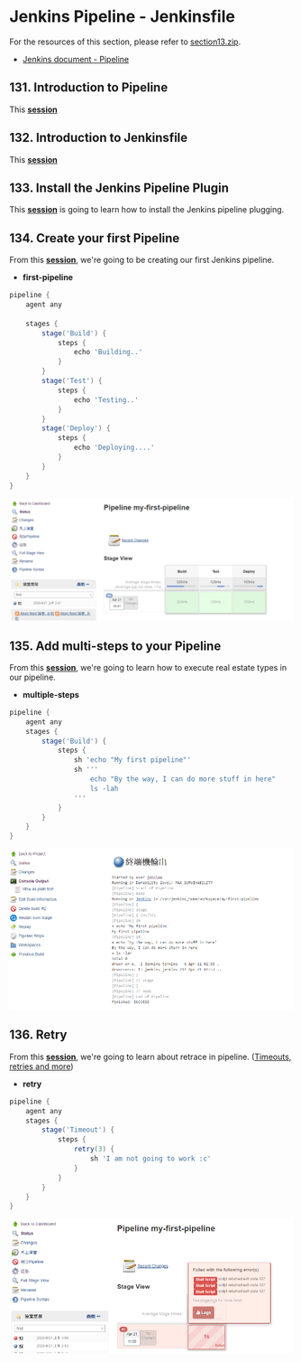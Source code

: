 # Jenkins Pipeline - Jenkinsfile
For the resources of this section, please refer to [section13.zip](resources/section13.zip). 
* [Jenkins document - Pipeline](https://jenkins.io/doc/book/pipeline/)

## 131. Introduction to Pipeline
This [**session**](https://www.udemy.com/course/jenkins-from-zero-to-hero/learn/lecture/13624054#overview)

## 132. Introduction to Jenkinsfile
This [**session**](https://www.udemy.com/course/jenkins-from-zero-to-hero/learn/lecture/13624060#overview)

## 133. Install the Jenkins Pipeline Plugin
This [**session**](https://www.udemy.com/course/jenkins-from-zero-to-hero/learn/lecture/13624066#overview) is going to learn how to install the Jenkins pipeline plugging.

## 134. Create your first Pipeline
From this [**session**](https://www.udemy.com/course/jenkins-from-zero-to-hero/learn/lecture/13624072#overview), we're going to be creating our first Jenkins pipeline.

* **first-pipeline**
```groovy
pipeline {
    agent any

    stages {
        stage('Build') {
            steps {
                echo 'Building..'
            }
        }
        stage('Test') {
            steps {
                echo 'Testing..'
            }
        }
        stage('Deploy') {
            steps {
                echo 'Deploying....'
            }
        }
    }
}
```
![my first pipeline project](../images/s13_1.PNG)

## 135. Add multi-steps to your Pipeline
From this [**session**](https://www.udemy.com/course/jenkins-from-zero-to-hero/learn/lecture/13624076#overview), we're going to learn how to execute real estate types in our pipeline.
* **multiple-steps**
```groovy
pipeline {
    agent any
    stages {
        stage('Build') {
            steps {
                sh 'echo "My first pipeline"'
                sh '''
                    echo "By the way, I can do more stuff in here"
                    ls -lah
                '''
            }
        }
    }
}
```
![multiple steps](../images/s13_2.PNG)

## 136. Retry
From this [**session**](https://www.udemy.com/course/jenkins-from-zero-to-hero/learn/lecture/13624080#overview), we're going to learn about retrace in pipeline. ([Timeouts, retries and more](https://jenkins.io/doc/pipeline/tour/running-multiple-steps/#timeouts-retries-and-more))
* **retry**
```groovy
pipeline {
    agent any
    stages {
        stage('Timeout') {
            steps {
                retry(3) {
                    sh 'I am not going to work :c'
                }
            }
        }
    }
}
```
![retry](../images/s13_3.PNG)
